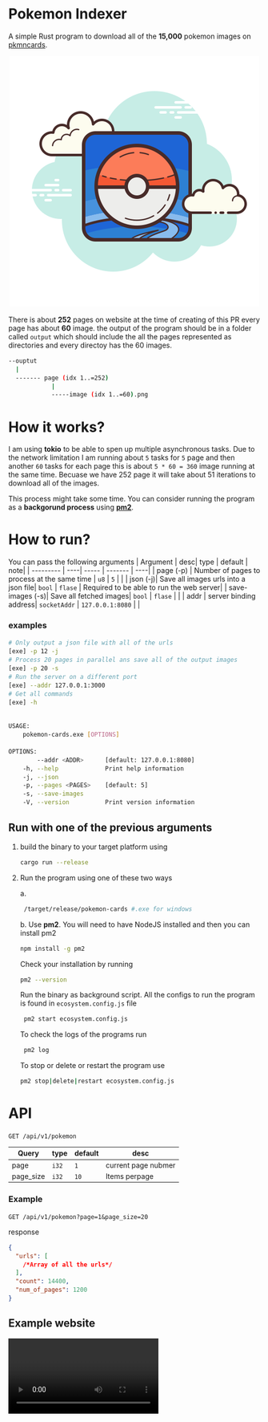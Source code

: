 # Pokemon Indexer

A simple Rust program to download all of the **15,000** pokemon images on [pkmncards](https://pkmncards.com/?s=).

<p align="center">
    <img src="./pokemon.png" />
</p>

There is about **252** pages on website at the time of creating of this PR every page has about **60** image. the output of the program should be in a folder called `output` which should include the all the pages represented as directories and every directoy has the 60 images.

```bash
--ouptut
  |
  ------- page (idx 1..=252)
            |
            -----image (idx 1..=60).png

```

# How it works?

I am using **tokio** to be able to spen up multiple asynchronous tasks. Due to the network limitation I am running about `5` tasks for `5` page and then another `60` tasks for each page this is about `5 * 60 = 360` image running at the same time. Becuase we have 252 page it will take about 51 iterations to download all of the images.

This process might take some time. You can consider running the program as a **backgorund process** using **[pm2](https://pm2.keymetrics.io/)**.

# How to run?

You can pass the following arguments
| Argument | desc| type | default | note|
| --------- | ----| ----- | ------- | ----|
| page (-p) | Number of pages to process at the same time | `u8` | `5` | |
| json (-j)| Save all images urls into a json file| `bool` | `flase` | Required to be able to run the web server|
| save-images (-s)| Save all fetched images| `bool` | `flase` | |
| addr | server binding address| `socketAddr` | `127.0.0.1:8080` | |

### examples

```bash
# Only output a json file with all of the urls
[exe] -p 12 -j
# Process 20 pages in parallel ans save all of the output images
[exe] -p 20 -s
# Run the server on a different port
[exe] --addr 127.0.0.1:3000
# Get all commands
[exe] -h
```

```bash

USAGE:
    pokemon-cards.exe [OPTIONS]

OPTIONS:
        --addr <ADDR>      [default: 127.0.0.1:8080]
    -h, --help             Print help information
    -j, --json
    -p, --pages <PAGES>    [default: 5]
    -s, --save-images
    -V, --version          Print version information
```

## Run with one of the previous arguments

1. build the binary to your target platform using

   ```bash
   cargo run --release
   ```

2. Run the program using one of these two ways

   a.

   ```bash
    /target/release/pokemon-cards #.exe for windows
   ```

   b. Use **pm2**. You will need to have NodeJS installed and then you can install pm2

   ```bash
   npm install -g pm2
   ```

   Check your installation by running

   ```bash
   pm2 --version
   ```

   Run the binary as background script. All the configs to run the program is found in `ecosystem.config.js` file

   ```bash
    pm2 start ecosystem.config.js
   ```

   To check the logs of the programs run

   ```bash
    pm2 log
   ```

   To stop or delete or restart the program use

   ```bash
   pm2 stop|delete|restart ecosystem.config.js
   ```

# API

`GET /api/v1/pokemon`

| Query     | type  | default | desc                |
| --------- | ----- | ------- | ------------------- |
| page      | `i32` | `1`     | current page nubmer |
| page_size | `i32` | `10`    | Items perpage       |

### Example

```
GET /api/v1/pokemon?page=1&page_size=20
```

response

```json
{
  "urls": [
    /*Array of all the urls*/
  ],
  "count": 14400,
  "num_of_pages": 1200
}
```

## Example website

<video src="./example.mp4" atuoplay />
